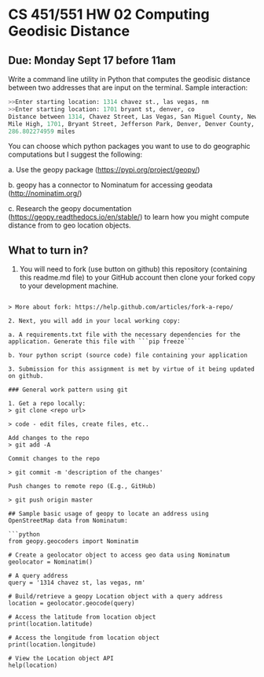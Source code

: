 # CS 451/551 HW 02 Computing Geodisic Distance

## Due: Monday Sept 17 before 11am
Write a command line utility in Python that computes the geodisic distance between two addresses that are input on the terminal. Sample interaction:

```python
>>Enter starting location: 1314 chavez st., las vegas, nm
>>Enter starting location: 1701 bryant st, denver, co
Distance between 1314, Chavez Street, Las Vegas, San Miguel County, New Mexico, 87701, USA and
Mile High, 1701, Bryant Street, Jefferson Park, Denver, Denver County, Colorado, 80204, USA is
286.802274959 miles
```
You can choose which python packages you want to use to do geographic computations but I suggest the following:

a. Use the geopy package (https://pypi.org/project/geopy/)

b. geopy has a connector to Nominatum for accessing geodata (http://nominatim.org/)

c. Research the geopy documentation (https://geopy.readthedocs.io/en/stable/) to learn how you might compute distance from to geo location objects.

## What to turn in?

1. You will need to fork (use button on github) this repository (containing this readme.md file) to your GitHub account then clone your forked copy to your development machine.

```$> git clone <Your new repository url here>

> More about fork: https://help.github.com/articles/fork-a-repo/

2. Next, you will add in your local working copy:

a. A requirements.txt file with the necessary dependencies for the application. Generate this file with ```pip freeze```

b. Your python script (source code) file containing your application

3. Submission for this assignment is met by virtue of it being updated on github.

### General work pattern using git

1. Get a repo locally:
> git clone <repo url>

> code - edit files, create files, etc..

Add changes to the repo
> git add -A

Commit changes to the repo

> git commit -m 'description of the changes'

Push changes to remote repo (E.g., GitHub)

> git push origin master

## Sample basic usage of geopy to locate an address using OpenStreetMap data from Nominatum:

```python
from geopy.geocoders import Nominatim

# Create a geolocator object to access geo data using Nominatum
geolocator = Nominatim()

# A query address
query = '1314 chavez st, las vegas, nm'

# Build/retrieve a geopy Location object with a query address
location = geolocator.geocode(query)

# Access the latitude from location object
print(location.latitude)

# Access the longitude from location object
print(location.longitude)

# View the Location object API
help(location)
```
